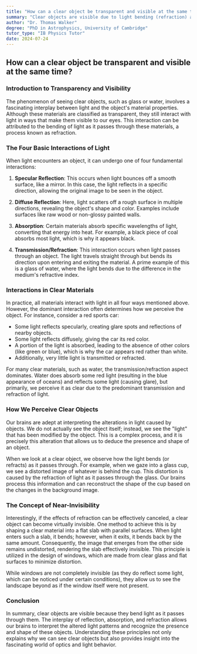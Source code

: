 ```yaml
---
title: "How can a clear object be transparent and visible at the same time?"
summary: "Clear objects are visible due to light bending (refraction) as it passes through. Our brains detect this distortion and infer the object's shape. This is why windows are invisible: the flat surface cancels refraction, making the image undistorted."
author: "Dr. Thomas Walker"
degree: "PhD in Astrophysics, University of Cambridge"
tutor_type: "IB Physics Tutor"
date: 2024-07-24
---
```


## How can a clear object be transparent and visible at the same time?

### Introduction to Transparency and Visibility

The phenomenon of seeing clear objects, such as glass or water, involves a fascinating interplay between light and the object's material properties. Although these materials are classified as transparent, they still interact with light in ways that make them visible to our eyes. This interaction can be attributed to the bending of light as it passes through these materials, a process known as refraction.

### The Four Basic Interactions of Light

When light encounters an object, it can undergo one of four fundamental interactions:

1. **Specular Reflection**: This occurs when light bounces off a smooth surface, like a mirror. In this case, the light reflects in a specific direction, allowing the original image to be seen in the object.

2. **Diffuse Reflection**: Here, light scatters off a rough surface in multiple directions, revealing the object's shape and color. Examples include surfaces like raw wood or non-glossy painted walls.

3. **Absorption**: Certain materials absorb specific wavelengths of light, converting that energy into heat. For example, a black piece of coal absorbs most light, which is why it appears black.

4. **Transmission/Refraction**: This interaction occurs when light passes through an object. The light travels straight through but bends its direction upon entering and exiting the material. A prime example of this is a glass of water, where the light bends due to the difference in the medium's refractive index.

### Interactions in Clear Materials

In practice, all materials interact with light in all four ways mentioned above. However, the dominant interaction often determines how we perceive the object. For instance, consider a red sports car:

- Some light reflects specularly, creating glare spots and reflections of nearby objects.
- Some light reflects diffusely, giving the car its red color.
- A portion of the light is absorbed, leading to the absence of other colors (like green or blue), which is why the car appears red rather than white.
- Additionally, very little light is transmitted or refracted.

For many clear materials, such as water, the transmission/refraction aspect dominates. Water does absorb some red light (resulting in the blue appearance of oceans) and reflects some light (causing glare), but primarily, we perceive it as clear due to the predominant transmission and refraction of light.

### How We Perceive Clear Objects

Our brains are adept at interpreting the alterations in light caused by objects. We do not actually see the object itself; instead, we see the "light" that has been modified by the object. This is a complex process, and it is precisely this alteration that allows us to deduce the presence and shape of an object. 

When we look at a clear object, we observe how the light bends (or refracts) as it passes through. For example, when we gaze into a glass cup, we see a distorted image of whatever is behind the cup. This distortion is caused by the refraction of light as it passes through the glass. Our brains process this information and can reconstruct the shape of the cup based on the changes in the background image.

### The Concept of Near-Invisibility

Interestingly, if the effects of refraction can be effectively canceled, a clear object can become virtually invisible. One method to achieve this is by shaping a clear material into a flat slab with parallel surfaces. When light enters such a slab, it bends; however, when it exits, it bends back by the same amount. Consequently, the image that emerges from the other side remains undistorted, rendering the slab effectively invisible. This principle is utilized in the design of windows, which are made from clear glass and flat surfaces to minimize distortion.

While windows are not completely invisible (as they do reflect some light, which can be noticed under certain conditions), they allow us to see the landscape beyond as if the window itself were not present.

### Conclusion

In summary, clear objects are visible because they bend light as it passes through them. The interplay of reflection, absorption, and refraction allows our brains to interpret the altered light patterns and recognize the presence and shape of these objects. Understanding these principles not only explains why we can see clear objects but also provides insight into the fascinating world of optics and light behavior.
    
